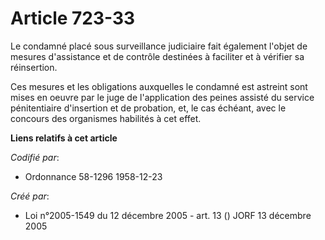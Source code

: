 # Article 723-33

Le condamné placé sous surveillance judiciaire fait également l'objet de mesures d'assistance et de contrôle destinées à
faciliter et à vérifier sa réinsertion.

Ces mesures et les obligations auxquelles le condamné est astreint sont mises en oeuvre par le juge de l'application des
peines assisté du service pénitentiaire d'insertion et de probation, et, le cas échéant, avec le concours des organismes
habilités à cet effet.

**Liens relatifs à cet article**

_Codifié par_:

  - Ordonnance 58-1296 1958-12-23

_Créé par_:

  - Loi n°2005-1549 du 12 décembre 2005 - art. 13 () JORF 13 décembre 2005
